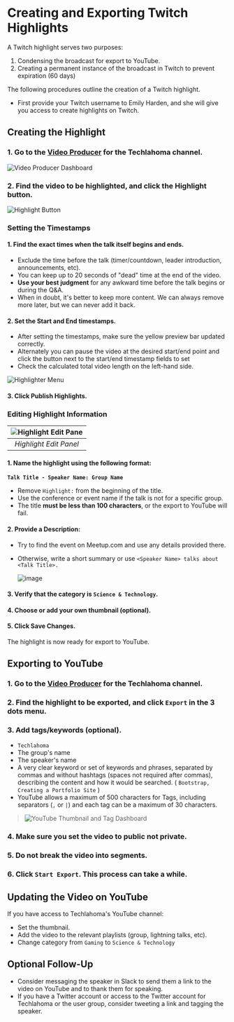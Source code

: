 # Creating and Exporting Twitch Highlights
A Twitch highlight serves two purposes: 
1. Condensing the broadcast for export to YouTube.
2. Creating a permanent instance of the broadcast in Twitch to prevent expiration (60 days)

The following procedures outline the creation of a Twitch highlight.

* First provide your Twitch username to Emily Harden, and she will give you access to create highlights on Twitch.

## Creating the Highlight

### 1. Go to the [Video Producer](https://dashboard.twitch.tv/u/techlahoma/content/video-producer) for the Techlahoma channel.

![Video Producer Dashboard](https://raw.githubusercontent.com/techlahoma/broadcasting/master/TwitchHighlighting/Dashboard.PNG)

### 2. Find the video to be highlighted, and click the **Highlight** button.

![Highlight Button](https://raw.githubusercontent.com/techlahoma/broadcasting/master/TwitchHighlighting/Highlight%20Button.PNG)

### Setting the Timestamps

#### 1. Find the exact times when the talk itself begins and ends. 

* Exclude the time before the talk (timer/countdown, leader introduction, announcements, etc). 
* You can keep up to 20 seconds of "dead" time at the end of the video. 
* **Use your best judgment** for any awkward time before the talk begins or during the Q&A. 
* When in doubt, it's better to keep more content. We can always remove more later, but we can never add it back.

#### 2. Set the **Start** and **End** timestamps. 

* After setting the timestamps, make sure the yellow preview bar updated correctly.
* Alternately you can pause the video at the desired start/end point and click the button next to the start/end timestamp fields to set 
* Check the calculated total video length on the left-hand side.

![Highlighter Menu](https://raw.githubusercontent.com/techlahoma/broadcasting/master/TwitchHighlighting/Highlighter%20Menu.PNG) 

#### 3. Click **Publish Highlights**.

### Editing Highlight Information 
 
| ![Highlight Edit Pane](https://raw.githubusercontent.com/techlahoma/broadcasting/master/TwitchHighlighting/Edit%20Highlight.PNG) |
|:-:|
| *Highlight Edit Panel* |  

#### 1. Name the highlight using the following format:  
**`Talk Title - Speaker Name: Group Name`** 
* Remove `Highlight:` from the beginning of the title.
* Use the conference or event name if the talk is not for a specific group.
* The title **must be less than 100 characters**, or the export to YouTube will fail.

#### 2. Provide a Description: 
  
* Try to find the event on Meetup.com and use any details provided there. 
* Otherwise, write a short summary or use `<Speaker Name> talks about <Talk Title>.`

   ![image](https://user-images.githubusercontent.com/954596/32418141-e38ceb7e-c229-11e7-8aee-db87bc569737.png)

#### 3. Verify that the category is **`Science & Technology`**.

#### 4. Choose or add your own thumbnail (optional).

#### 5. Click **Save Changes**.

The highlight is now ready for export to YouTube.

## Exporting to YouTube

### 1. Go to the [Video Producer](https://dashboard.twitch.tv/u/techlahoma/content/video-producer) for the Techlahoma channel.

### 2. Find the highlight to be exported, and click `Export` in the 3 dots menu.

### 3. Add tags/keywords (optional).

* `Techlahoma`
* The group's name
* The speaker's name
* A very clear keyword or set of keywords and phrases, separated by commas and without hashtags (spaces not required after commas), describing the content and how it would be searched. ( `Bootstrap, Creating a Portfolio Site` )
* YouTube allows a maximum of 500 characters for Tags, including separators (`,` or `|`) and each tag can be a maximum of 30 characters.
> ![YouTube Thumbnail and Tag Dashboard](https://raw.githubusercontent.com/techlahoma/broadcasting/master/TwitchHighlighting/Youtube-TagList.png)

### 4. Make sure you set the video to public not private. 

### 5. Do not break the video into segments.

### 6. Click `Start Export`. This process can take a while.

## Updating the Video on YouTube

If you have access to Techlahoma's YouTube channel:
* Set the thumbnail.
* Add the video to the relevant playlists (group, lightning talks, etc).
* Change category from `Gaming` to `Science & Technology` 

## Optional Follow-Up

* Consider messaging the speaker in Slack to send them a link to the video on YouTube and to thank them for speaking.
* If you have a Twitter account or access to the Twitter account for Techlahoma or the user group, consider tweeting a link and tagging the speaker.
